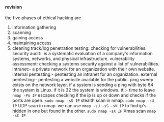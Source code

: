 #### revision
the five phases of ethical hacking are 
1. information gathering
2. scanning
3. gaining access
4. maintaining access
5. cleaning track/log
penetration testing: checking for vulnerabilities.
security audit:  is a systematic evaluation of a company's information systems, networks, and physical infrastructure.
vulnerability assessment: checking a systems security against a list of vulnerabilities.
intranet:- a private network for an organization with their own website.
internal pentesting:- pentesting an intranet for an organization.
external pentesting:- pentesting a website available for the public.
ping sweep exists on the network layer.
if a system is sending a ping with byte 64 the system is Linux. if it is 32 the system is windows.
ttl:- time to leave
`nmap -Pn IP` escapes checking if the ip is up or down and checks if the ports are open.
`sudo nmap -sS IP` stealth scan in nmap.
`sudo nmap -sU IP` UDP scan in nmap.
we can use `nmap -sU -sS -sV IP` to find ip's hidden in one but found in the other.
`sudo nmap -sX IP` Xmas scan
`nmap -sC IP`